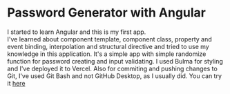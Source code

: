 # Password Generator with Angular

I started to learn Angular and this is my first app.\
I've learned about component template, component class, property and event binding, interpolation and structural directive and tried to use my knowledge in this application.
It's a simple app with simple randomize function for password creating and input validating. I used Bulma for styling and I've deployed it to Vercel.
Also for commiting and pushing changes to Git, I've used Git Bash and not GitHub Desktop, as I usually did.
You can try it [here](https://shoshas-password-generator.vercel.app/)

